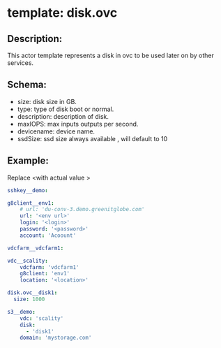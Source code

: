 # template: disk.ovc

## Description:

This actor template represents a disk in ovc to be used later on by other services.

## Schema:
 - size: disk size in GB.
 - type: type of disk boot or normal.
 - description: description of disk. 
 - maxIOPS: max inputs outputs per second.
 - devicename: device name.
 - ssdSize: ssd size always available , will default to 10

## Example:
Replace \<with actual value \>

```yaml
sshkey__demo:

g8client__env1:
    # url: 'du-conv-3.demo.greenitglobe.com'
    url: '<env url>'
    login: '<login>'
    password: '<password>'
    account: 'Acoount'

vdcfarm__vdcfarm1:

vdc__scality:
    vdcfarm: 'vdcfarm1'
    g8client: 'env1'
    location: '<location>'

disk.ovc__disk1:
  size: 1000

s3__demo:
    vdc: 'scality'
    disk:
      - 'disk1'
    domain: 'mystorage.com'
```